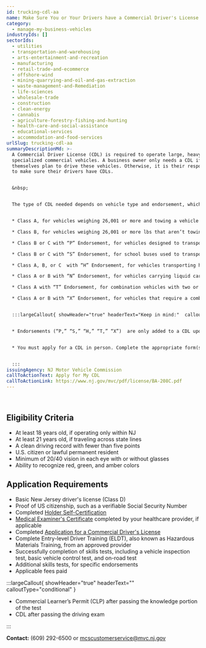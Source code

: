 ```yaml
---
id: trucking-cdl-aa
name: Make Sure You or Your Drivers have a Commercial Driver's License (CDL)
category:
  - manage-my-business-vehicles
industryIds: []
sectorIds:
  - utilities
  - transportation-and-warehousing
  - arts-entertainment-and-recreation
  - manufacturing
  - retail-trade-and-ecommerce
  - offshore-wind
  - mining-quarrying-and-oil-and-gas-extraction
  - waste-management-and-Remediation
  - life-sciences
  - wholesale-trade
  - construction
  - clean-energy
  - cannabis
  - agriculture-forestry-fishing-and-hunting
  - health-care-and-social-assistance
  - educational-services
  - accommodation-and-food-services
urlSlug: trucking-cdl-aa
summaryDescriptionMd: >-
  A Commercial Driver License (CDL) is required to operate large, heavy, or
  specialized commercial vehicles. A business owner only needs a CDL if they
  themselves plan to drive these vehicles. Otherwise, it is their responsibility
  to make sure their drivers have CDLs.


  &nbsp;


  The type of CDL needed depends on vehicle type and endorsement, which are as follows:


  * Class A, for vehicles weighing 26,001 or more and towing a vehicle over 10,000 lbs.

  * Class B, for vehicles weighing 26,001 or more lbs that aren’t towing a heavy trailer.

  * Class B or C with “P” Endorsement, for vehicles designed to transport 16 or more passengers.

  * Class B or C with “S” Endorsement, for school buses used to transport students. **School buses require both an “S” and “P” CDL endorsement.**

  * Class A, B, or C  with “H” Endorsement, for vehicles transporting hazardous materials requiring placards

  * Class A or B with “N” Endorsement, for vehicles carrying liquid cargo in large tanks.

  * Class A with “T” Endorsement, for combination vehicles with two or more trailers.

  * Class A or B with “X” Endorsement, for vehicles that require a combination of Hazmat (“H”) and Tanker (“N”) endorsements, such as fuel tankers and chemical transport trucks


  :::largeCallout{ showHeader="true" headerText="Keep in mind:"  calloutType="informational" amountIconText="" filingTypeIconText="" frequencyIconText="" phoneIconText="" emailIconText="" }


  * Endorsements (“P,” “S,” “H,” “T,” “X”)  are only added to a CDL upon request and require that applicants pass [additional knowledge and skills tests.](https://www.nj.gov/mvc/drivertopics/cdlendorsements.htm)


  * You must apply for a CDL in person. Complete the appropriate form(s) and take them to any NJ MVC vehicle center (or complete the forms on site). Be sure to [make an appointment online](https://telegov.njportal.com/njmvc/AppointmentWizard) before showing up.


  :::
issuingAgency: NJ Motor Vehicle Commission
callToActionText: Apply for My CDL
callToActionLink: https://www.nj.gov/mvc/pdf/license/BA-208C.pdf
---
```


&nbsp;

## Eligibility Criteria

- At least 18 years old, if operating only within NJ
- At least 21 years old, if traveling across state lines
- A clean driving record with fewer than five points
- U.S. citizen or lawful permanent resident
- Minimum of 20/40 vision in each eye with or without glasses
- Ability to recognize red, green, and amber colors

## Application Requirements

- Basic New Jersey driver's license (Class D)
- Proof of US citizenship, such as a verifiable Social Security Number
- Completed [Holder Self-Certification](https://www.state.nj.us/mvc/pdf/drivertopics/CDSC-1.pdf)
- [Medical Examiner's Certificate](https://www.state.nj.us/mvc/pdf/drivertopics/RA_4_1_a.pdf) completed by your healthcare provider, if applicable
- Completed [Application for a Commercial Driver's License](https://www.state.nj.us/mvc/pdf/license/BA-208C.pdf)
- Complete Entry-level Driver Training (ELDT), also known as Hazardous Materials Training, from an approved provider
- Successfully completion of skills tests, including a vehicle inspection test, basic vehicle control test, and on-road test
- Additional skills tests, for specific endorsements
- Applicable fees paid

:::largeCallout{ showHeader="true" headerText="" calloutType="conditional" }

- Commercial Learner’s Permit (CLP) after passing the knowledge portion of the test
- CDL after passing the driving exam

:::

**Contact:** (609) 292-6500 or mcscustomerservice@mvc.nj.gov

